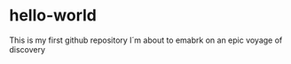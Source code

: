 # hello-world
This is my first github repository
I´m about to emabrk on an epic voyage of discovery
